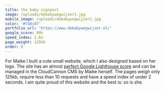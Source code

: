 ```yaml
---
title: the baby signpost
image: /uploads/debabywegwijzer1.jpg
mobile_image: /uploads/debabywegwijzer2.jpg
color: '#7a8c87'
portfolio_url: 'https://www.debabywegwijzer.nl/'
google_score: 99%
speed_index: 1.8s
page_weight: 125kb
order: 0
---
```


For Maike I built a cute small website, which I also designed based on her logo. The site has an almost [perfect Google Lighthouse score](/blog/how-to-get-a-100-google-lighthouse-score/) and can be managed in the CloudCannon CMS by Maike herself. The pages weigh only 125kb, require less than 10 requests and have a speed index of under 2 seconds. I am quite proud of this website and the best is: so is she.